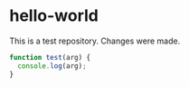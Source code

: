 # hello-world
This is a test repository.
Changes were made.

```javascript
function test(arg) {
  console.log(arg);
}
